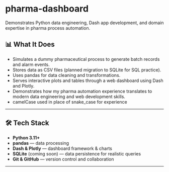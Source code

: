 # pharma-dashboard
Demonstrates Python data engineering, Dash app development, and domain expertise in pharma process automation.


## 📊 What It Does

- Simulates a dummy pharmaceutical process to generate batch records and alarm events.
- Stores data as CSV files (planned migration to SQLite for SQL practice).
- Uses pandas for data cleaning and transformations.
- Serves interactive plots and tables through a web dashboard using Dash and Plotly.
- Demonstrates how my pharma automation experience translates to modern data engineering and web development skills.
- camelCase used in place of snake_case for experience

---

## 🛠️ Tech Stack

- **Python 3.11+**
- **pandas** — data processing
- **Dash & Plotly** — dashboard framework & charts
- **SQLite** (coming soon) — data persistence for realistic queries
- **Git & GitHub** — version control and collaboration

---